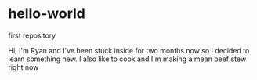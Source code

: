 # hello-world
first repository

Hi, I'm Ryan and I've been stuck inside for two months now so I decided to learn something new.
I also like to cook and I'm making a mean beef stew right now
